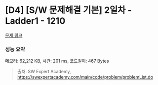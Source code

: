 # [D4] [S/W 문제해결 기본] 2일차 - Ladder1 - 1210 

[문제 링크](https://swexpertacademy.com/main/code/problem/problemDetail.do?contestProbId=AV14ABYKADACFAYh) 

### 성능 요약

메모리: 62,212 KB, 시간: 201 ms, 코드길이: 467 Bytes



> 출처: SW Expert Academy, https://swexpertacademy.com/main/code/problem/problemList.do